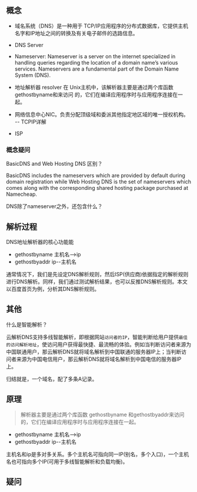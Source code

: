 



## 概念


- 域名系统（DNS）是一种用于 TCP/IP应用程序的分布式数据库，它提供主机名字和IP地址之间的转换及有关电子邮件的选路信息。

- DNS Server

- Nameserver:
Nameserver is a server on the internet specialized in handling queries regarding the location of a domain name’s various services. Nameservers are a fundamental part of the Domain Name System (DNS).

- 地址解析器 resolver
在 Unix主机中，该解析器主要是通过两个库函数gethostbyname和来访问
的，它们在编译应用程序时与应用程序连接在一起。

- 网络信息中心NIC。负责分配顶级域和委派其他指定地区域的唯一授权机构。 -- TCPIP详解

- ISP





### 概念疑问

BasicDNS and Web Hosting DNS 区别？

BasicDNS includes the nameservers which are provided by default during domain registration while Web Hosting DNS is the set of nameservers which comes along with the corresponding shared hosting package purchased at Namecheap.

DNS除了nameserver之外，还包含什么？



## 解析过程

DNS地址解析器的核心功能能
- gethostbyname  主机名-->ip   
- gethostbyaddr  ip--主机名


通常情况下，我们是先设定DNS解析规则，然后ISP(供应商)依据指定的解析规则进行DNS解析。同样，我们通过测试解析结果，也可以反推DNS解析规则。本文以百度首页为例，分析其DNS解析规则。





## 其他



什么是智能解析？

云解析DNS支持多线智能解析，即根据网站`访问者的IP`，智能判断给用户提供`最佳的访问解析地址`，使访问用户获得最快捷、最流畅的体验。例如当判断访问者来源为中国联通用户，那云解析DNS就将域名解析到中国联通的服务器IP上；当判断访问者来源为中国电信用户，那云解析DNS就将域名解析到中国电信的服务器IP上。


归结就是，一个域名，配了多条A记录。





## 原理

> 解析器主要是通过两个库函数 gethostbyname 和gethostbyaddr来访问的，它们在编译应用程序时与应用程序连接在一起。

- gethostbyname  主机名-->ip   
- gethostbyaddr  ip--主机名

主机名和ip是多对多关系。多个主机名可指向同一IP(别名，多个入口)，一个主机名也可指向多个IP(可用于多线智能解析和负载均衡)。




## 疑问



##
